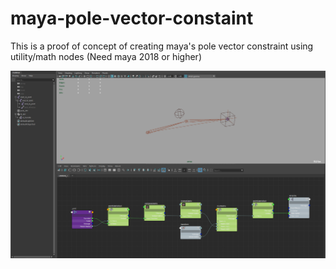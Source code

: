 # maya-pole-vector-constaint
This is a proof of concept of creating maya's pole vector constraint using utility/math nodes (Need maya 2018 or higher)

![](images/pole-vector-constraint-with-maya-nodes.png)
